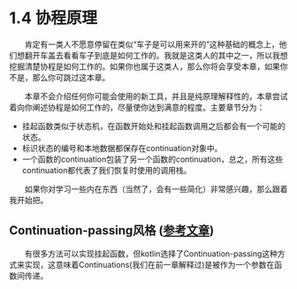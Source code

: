 # 1.4 协程原理
&emsp;&emsp;肯定有一类人不愿意停留在类似“车子是可以用来开的”这种基础的概念上，他们想翻开车盖去看看车子到底是如何工作的。我就是这类人的其中之一，所以我想挖掘清楚协程是如何工作的。如果你也属于这类人，那么你将会享受本章，如果你不是，那么你可跳过这本章。

&emsp;&emsp;本章不会介绍任何你可能会使用的新工具，并且是纯原理解释性的，本章尝试着向你阐述协程是如何工作的，尽量使你达到满意的程度。主要章节分为：
 - 挂起函数类似于状态机，在函数开始处和挂起函数调用之后都会有一个可能的状态。
 - 标识状态的编号和本地数据都保存在continuation对象中。
 - 一个函数的continuation包装了另一个函数的continuation，总之，所有这些continuation都代表了我们恢复时使用的调用栈。

&emsp;&emsp;如果你对学习一些内在东西（当然了，会有一些简化）非常感兴趣，那么跟着我开始把。

## Continuation-passing风格 ([参考文章](https://zhuanlan.zhihu.com/p/387239708))
&emsp;&emsp;有很多方法可以实现挂起函数，但kotlin选择了Continuation-passing这种方式来实现，这意味着Continuations(我们在前一章解释过)是被作为一个参数在函数间传递。
